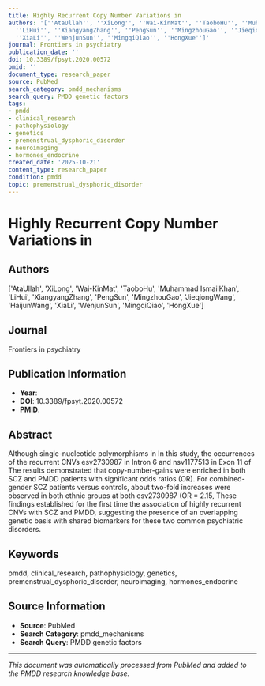 ```yaml
---
title: Highly Recurrent Copy Number Variations in
authors: '[''AtaUllah'', ''XiLong'', ''Wai-KinMat'', ''TaoboHu'', ''Muhammad IsmailKhan'',
  ''LiHui'', ''XiangyangZhang'', ''PengSun'', ''MingzhouGao'', ''JieqiongWang'', ''HaijunWang'',
  ''XiaLi'', ''WenjunSun'', ''MingqiQiao'', ''HongXue'']'
journal: Frontiers in psychiatry
publication_date: ''
doi: 10.3389/fpsyt.2020.00572
pmid: ''
document_type: research_paper
source: PubMed
search_category: pmdd_mechanisms
search_query: PMDD genetic factors
tags:
- pmdd
- clinical_research
- pathophysiology
- genetics
- premenstrual_dysphoric_disorder
- neuroimaging
- hormones_endocrine
created_date: '2025-10-21'
content_type: research_paper
condition: pmdd
topic: premenstrual_dysphoric_disorder
---
```


# Highly Recurrent Copy Number Variations in

## Authors
['AtaUllah', 'XiLong', 'Wai-KinMat', 'TaoboHu', 'Muhammad IsmailKhan', 'LiHui', 'XiangyangZhang', 'PengSun', 'MingzhouGao', 'JieqiongWang', 'HaijunWang', 'XiaLi', 'WenjunSun', 'MingqiQiao', 'HongXue']

## Journal
Frontiers in psychiatry

## Publication Information
- **Year**: 
- **DOI**: 10.3389/fpsyt.2020.00572
- **PMID**: 

## Abstract
Although single-nucleotide polymorphisms in In this study, the occurrences of the recurrent CNVs esv2730987 in Intron 6 and nsv1177513 in Exon 11 of The results demonstrated that copy-number-gains were enriched in both SCZ and PMDD patients with significant odds ratios (OR). For combined-gender SCZ patients versus controls, about two-fold increases were observed in both ethnic groups at both esv2730987 (OR = 2.15, These findings established for the first time the association of highly recurrent CNVs with SCZ and PMDD, suggesting the presence of an overlapping genetic basis with shared biomarkers for these two common psychiatric disorders.

## Keywords
pmdd, clinical_research, pathophysiology, genetics, premenstrual_dysphoric_disorder, neuroimaging, hormones_endocrine

## Source Information
- **Source**: PubMed
- **Search Category**: pmdd_mechanisms
- **Search Query**: PMDD genetic factors

---
*This document was automatically processed from PubMed and added to the PMDD research knowledge base.*
